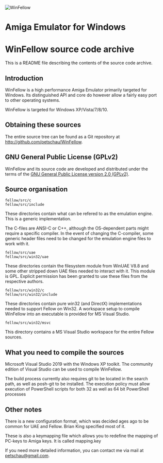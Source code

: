 ![WinFellow](./fellow/Docs/WinFellow/winfellow_logo_large.png)
# Amiga Emulator for Windows

WinFellow source code archive
=============================

This is a README file describing the contents of the source code archive.

Introduction
------------
WinFellow is a high performance Amiga Emulator primarily targeted for Windows.
Its distinguished API and core do however allow a fairly easy port to other operating systems.

WinFellow is targeted for Windows XP/Vista/7/8/10.

Obtaining these sources
-----------------------
The entire source tree can be found as a Git repository at http://github.com/petschau/WinFellow.

GNU General Public License (GPLv2)
----------------------------------
WinFellow and its source code are developed and distributed under the terms of the
[GNU General Public License version 2.0 (GPLv2)](http://www.gnu.org/licenses/old-licenses/gpl-2.0.html).

Source organisation
-------------------
```
fellow/src/c
fellow/src/include
```
These directories contain what can be refered to as the emulation engine. This is a
generic implementation.

The C-files are ANSI-C or C++, although the OS-dependent parts might require a specific
compiler. In the event of changing the C-compiler, some generic header files need to be
changed for the emulation engine files to work with it.
```
fellow/src/uae
fellow/src/win32/uae
```
These directories contain the filesystem module from WinUAE V8.8 and some
other stripped down UAE files needed to interact with it. This module is GPL.
Explicit permission has been granted to use these files from the respective authors.
```
fellow/src/win32/c
fellow/src/win32/include
```
These directories contain pure win32 (and DirectX) implementations needed to
support Fellow on Win32. A workspace setup to compile WinFellow into
an executable is provided for MS Visual Studio.
```
fellow/src/win32/msvc
```
This directory contains a MS Visual Studio workspace for the entire Fellow sources.

What you need to compile the sources
------------------------------------

Microsoft Visual Studio 2019 with the Windows XP toolkit. 
The community edition of Visual Studio can be used to compile WinFellow.

The build process currently also requires git to be located in the search path, as well as posh-git to be installed. The execution policy must allow execution of PowerShell scripts for both 32 as well as 64 bit PowerShell processes

Other notes
-----------

There is a new configuration format, which was decided ages ago
to be common for UAE and Fellow. Brian King specified most of it.

These is also a keymapping file which allows you to redefine the
mapping of PC-keys to Amiga keys. It is called mapping.key

If you need more detailed information, you can contact me via mail at
[petschau@gmail.com](mailto:petschau@gmail.com).
